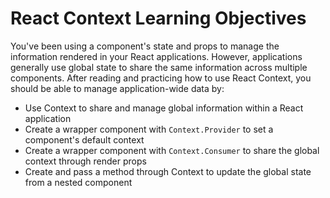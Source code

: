 # React Context Learning Objectives

You've been using a component's state and props to manage the information
rendered in your React applications. However, applications generally use global
state to share the same information across multiple components. After reading
and practicing how to use React Context, you should be able to manage
application-wide data by:

- Use Context to share and manage global information within a React application
- Create a wrapper component with `Context.Provider` to set a component's
  default context
- Create a wrapper component with `Context.Consumer` to share the global context
  through render props
- Create and pass a method through Context to update the global state from a
  nested component

